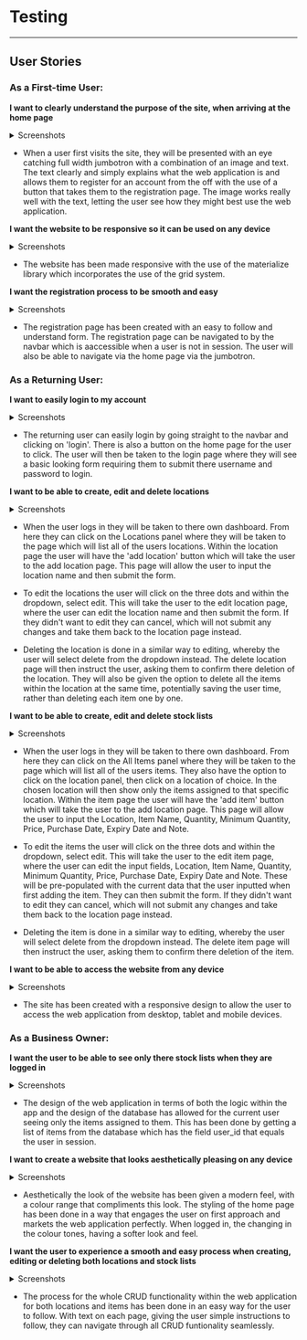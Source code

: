 # Testing

---

## User Stories

### **As a First-time User:**

**I want to clearly understand the purpose of the site, when arriving at the home page**

<details>
<summary>Screenshots</summary>
<img src="static/images/readme/features-jumbotron-desktop.jpg" width="750">
</details>

+ When a user first visits the site, they will be presented with an eye catching full width jumbotron with a combination of an image and text. The text clearly and simply explains what the web application is and allows them to register for an account from the off with the use of a button that takes them to the registration page. The image works really well with the text, letting the user see how they might best use the web application.

**I want the website to be responsive so it can be used on any device**

<details>
<summary>Screenshots</summary>

**Desktop**

<img src="static/images/readme/features-items-desktop.jpg" width="750">

**Mobile**

<img src="static/images/readme/features-items-mobile.jpg" width="350">
</details>

+ The website has been made responsive with the use of the materialize library which incorporates the use of the grid system.

**I want the registration process to be smooth and easy**

<details>
<summary>Screenshots</summary>
<img src="static/images/readme/features-register-desktop.jpg" width="750">
</details>

+ The registration page has been created with an easy to follow and understand form. The registration page can be navigated to by the navbar which is aaccessible when a user is not in session. The user will also be able to navigate via the home page via the jumbotron.

### **As a Returning User:**

**I want to easily login to my account**

<details>
<summary>Screenshots</summary>
<img src="static/images/readme/features-navbar-desktop.jpg" width="750">

<img src="static/images/readme/features-login-desktop.jpg" width="750">
</details>

+ The returning user can easily login by going straight to the navbar and clicking on 'login'. There is also a button on the home page for the user to click. The user will then be taken to the login page where they will see a basic looking form requiring them to submit there username and password to login.

**I want to be able to create, edit and delete locations**

<details>
<summary>Screenshots</summary>

**Location Page**

<img src="static/images/readme/features-locations-desktop.jpg" width="750">

**Create**

<img src="static/images/readme/features-locations-add-desktop.jpg" width="750">

**Edit**

<img src="static/images/readme/features-locations-edit-desktop.jpg" width="750">

**Delete**

<img src="static/images/readme/features-locations-delete-desktop.jpg" width="750">
</details>

+ When the user logs in they will be taken to there own dashboard. From here they can click on the Locations panel where they will be taken to the page which will list all of the users locations. Within the location page the user will have the 'add location' button which will take the user to the add location page. This page will allow the user to input the location name and then submit the form.

+ To edit the locations the user will click on the three dots and within the dropdown, select edit. This will take the user to the edit location page, where the user can edit the location name and then submit the form. If they didn't want to edit they can cancel, which will not submit any changes and take them back to the location page instead.

+ Deleting the location is done in a similar way to editing, whereby the user will select delete from the dropdown instead. The delete location page will then instruct the user, asking them to confirm there deletion of the location. They will also be given the option to delete all the items within the location at the same time, potentially saving the user time, rather than deleting each item one by one.

**I want to be able to create, edit and delete stock lists**

<details>
<summary>Screenshots</summary>

**Items Page**

<img src="static/images/readme/features-items-desktop.jpg" width="750">

**Create**

<img src="static/images/readme/features-items-add-desktop.jpg" width="750">

**Edit**

<img src="static/images/readme/features-items-edit-desktop.jpg" width="750">

**Delete**

<img src="static/images/readme/features-items-delete-desktop.jpg" width="750">
</details>

+ When the user logs in they will be taken to there own dashboard. From here they can click on the All Items panel where they will be taken to the page which will list all of the users items. They also have the option to click on the location panel, then click on a location of choice. In the chosen location will then show only the items assigned to that specific location. Within the item page the user will have the 'add item' button which will take the user to the add location page. This page will allow the user to input the Location, Item Name, Quantity, Minimum Quantity, Price, Purchase Date, Expiry Date and Note.

+ To edit the items the user will click on the three dots and within the dropdown, select edit. This will take the user to the edit item page, where the user can edit the input fields, Location, Item Name, Quantity, Minimum Quantity, Price, Purchase Date, Expiry Date and Note. These will be pre-populated with the current data that the user inputted when first adding the item. They can then submit the form. If they didn't want to edit they can cancel, which will not submit any changes and take them back to the location page instead.

+ Deleting the item is done in a similar way to editing, whereby the user will select delete from the dropdown instead. The delete item page will then instruct the user, asking them to confirm there deletion of the item.

**I want to be able to access the website from any device**

<details>
<summary>Screenshots</summary>

**Desktop**

<img src="static/images/readme/features-all-items-desktop.jpg" width="750">

**Mobile**

<img src="static/images/readme/features-items-mobile.jpg" width="350">
</details>

+ The site has been created with a responsive design to allow the user to access the web application from desktop, tablet and mobile devices.

### **As a Business Owner:**

**I want the user to be able to see only there stock lists when they are logged in**

<details>
<summary>Screenshots</summary>
<img src="static/images/readme/features-items-desktop.jpg" width="750">

<img src="static/images/readme/database_stockit_data-model.png" width="750">
</details>

+ The design of the web application in terms of both the logic within the app and the design of the database has allowed for the current user seeing only the items assigned to them. This has been done by getting a list of items from the database which has the field user_id that equals the user in session.

**I want to create a website that looks aesthetically pleasing on any device**

<details>
<summary>Screenshots</summary>
<img src="static/images/readme/features-jumbotron-desktop.jpg" width="750">
</details>

+ Aesthetically the look of the website has been given a modern feel, with a colour range that compliments this look. The styling of the home page has been done in a way that engages the user on first approach and markets the web application perfectly. When logged in, the changing in the colour tones, having a softer look and feel.

**I want the user to experience a smooth and easy process when creating, editing or deleting both locations and stock lists**

<details>
<summary>Screenshots</summary>

**Create Locations**

<img src="static/images/readme/features-locations-add-desktop.jpg" width="750">

**Edit Items**

<img src="static/images/readme/features-items-edit-desktop.jpg" width="750">

**Delete Items**

<img src="static/images/readme/features-locations-delete-desktop.jpg" width="750">
</details>

+ The process for the whole CRUD functionality within the web application for both locations and items has been done in an easy way for the user to follow. With text on each page, giving the user simple instructions to follow, they can navigate through all CRUD funtionality seamlessly.